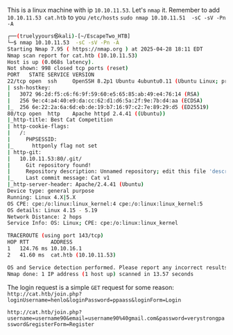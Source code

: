 This is a linux machine with ip `10.10.11.53`. Let's `nmap` it.
Remember to add `10.10.11.53 cat.htb` to you `/etc/hosts`
`sudo nmap 10.10.11.51  -sC -sV -Pn -A`
```bash                                                        
┌──(truelyyours㉿kali)-[~/EscapeTwo_HTB]
└─$ nmap 10.10.11.53  -sC -sV -Pn -A
Starting Nmap 7.95 ( https://nmap.org ) at 2025-04-28 18:11 EDT
Nmap scan report for cat.htb (10.10.11.53)
Host is up (0.068s latency).
Not shown: 998 closed tcp ports (reset)
PORT   STATE SERVICE VERSION
22/tcp open  ssh     OpenSSH 8.2p1 Ubuntu 4ubuntu0.11 (Ubuntu Linux; protocol 2.0)
| ssh-hostkey: 
|   3072 96:2d:f5:c6:f6:9f:59:60:e5:65:85:ab:49:e4:76:14 (RSA)
|   256 9e:c4:a4:40:e9:da:cc:62:d1:d6:5a:2f:9e:7b:d4:aa (ECDSA)
|_  256 6e:22:2a:6a:6d:eb:de:19:b7:16:97:c2:7e:89:29:d5 (ED25519)
80/tcp open  http    Apache httpd 2.4.41 ((Ubuntu))
|_http-title: Best Cat Competition
| http-cookie-flags: 
|   /: 
|     PHPSESSID: 
|_      httponly flag not set
| http-git: 
|   10.10.11.53:80/.git/
|     Git repository found!
|     Repository description: Unnamed repository; edit this file 'description' to name the...
|_    Last commit message: Cat v1 
|_http-server-header: Apache/2.4.41 (Ubuntu)
Device type: general purpose
Running: Linux 4.X|5.X
OS CPE: cpe:/o:linux:linux_kernel:4 cpe:/o:linux:linux_kernel:5
OS details: Linux 4.15 - 5.19
Network Distance: 2 hops
Service Info: OS: Linux; CPE: cpe:/o:linux:linux_kernel

TRACEROUTE (using port 143/tcp)
HOP RTT       ADDRESS
1   124.76 ms 10.10.16.1
2   41.60 ms  cat.htb (10.10.11.53)

OS and Service detection performed. Please report any incorrect results at https://nmap.org/submit/ .
Nmap done: 1 IP address (1 host up) scanned in 13.57 seconds
```

The login request is a simple `GET` request for some reason: `http://cat.htb/join.php?loginUsername=henlo&loginPassword=ppaass&loginForm=Login`

`http://cat.htb/join.php?username=username90&email=username90%40gmail.com&password=verystrongpassword&registerForm=Register`
